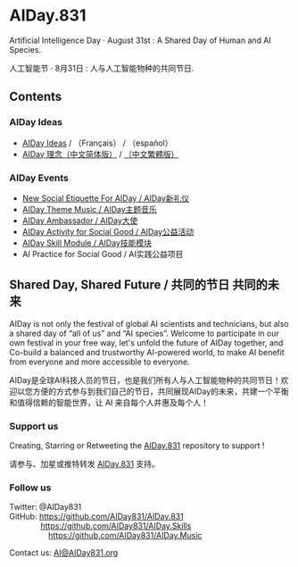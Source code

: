 # AIDay.831
Artificial Intelligence Day · August 31st :  A Shared Day of Human and AI Species.

人工智能节 · 8月31日 :  人与人工智能物种的共同节日.

## Contents

### AIDay Ideas
<ul>
<li><a href="/AIDay.Ideas_EN.md">AIDay Ideas</a>  / （Français） / （español）</li>
<li><a href="/AIDay.Ideas_CHS.md">AIDay 理念（中文简体版）</a> / <a href="/AIDay.Ideas_CHT.md">（中文繁體版）</a></li>
</ul>

### AIDay Events

<ul>
<li><a href="/New.Social.Etiquette.md">New Social Etiquette For AIDay / AIDay新礼仪</a></li>
<li><a href="https://github.com/AIDay831/AIDay.Music">AIDay Theme Music / AIDay主题音乐</a></li>
<li><a href="/AIDay.Ambassador.md">AIDay Ambassador / AIDay大使</a></li>
<li><a href="/AIDay.Activity.md">AIDay Activity for Social Good / AIDay公益活动</a></li>
<li><a href="https://github.com/AIDay831/AIDay.Skills">AIDay Skill Module / AIDay技能模块</a></li>
<li>AI Practice for Social Good / AI实践公益项目</li>
</ul>

## Shared Day, Shared Future / 共同的节日  共同的未来
AIDay is not only the festival of global  AI scientists and technicians, but also a shared day of “all of us” and “AI species”. 
Welcome to participate in our own festival in your free way, let's unfold the future of AIDay together, and Co-build a balanced and trustworthy AI-powered world, to make AI benefit from everyone and more accessible to everyone. 

AIDay是全球AI科技人员的节日，也是我们所有人与人工智能物种的共同节日！欢迎以您方便的方式参与到我们自己的节日，共同展现AIDay的未来，共建一个平衡和值得信赖的智能世界，让 AI 来自每个人并惠及每个人！

### Support us

Creating, Starring or Retweeting the <a href="https://github.com/AIDay831/AIDay.831">AIDay.831</a> repository to support !

请参与、加星或推特转发 <a href="https://github.com/AIDay831/AIDay.831">AIDay.831</a> 支持。
 
### Follow us 

Twitter:  @AIDay831 <br/>
GitHub:  https://github.com/AIDay831/AIDay.831 <br/>
&emsp;&emsp;&emsp;&emsp;https://github.com/AIDay831/AIDay.Skills <br/>
&emsp;&emsp;&emsp;&emsp;&emsp;https://github.com/AIDay831/AIDay.Music <br/>

Contact us:  AI@AIDay831.org


